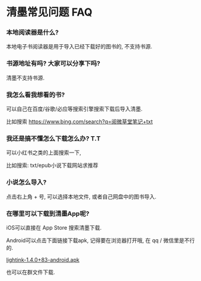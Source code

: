 # 清墨常见问题 FAQ

### 本地阅读器是什么? 

本地电子书阅读器是用于导入已经下载好的图书的, 不支持书源. 

### 书源地址有吗? 大家可以分享下吗?

清墨不支持书源.

### 我怎么看我想看的书?

可以自己在百度/谷歌/必应等搜索引擎搜索下载后导入清墨.

比如搜索 https://www.bing.com/search?q=阅微草堂笔记+txt

### 我还是搞不懂怎么下载怎么办? T.T

可以小红书之类的上面搜索一下, 

比如搜索: txt/epub小说下载网站求推荐

### 小说怎么导入?

点击右上角 + 号, 可以选择本地文件, 或者自己网盘中的图书导入.

### 在哪里可以下载到清墨App呢?

iOS可以直接在 App Store 搜索清墨下载.

Android可以点击下面链接下载apk, 记得要在浏览器打开哦, 在 qq / 微信里是不行的. 

[lightink-1.4.0+83-android.apk](http://github.lightink.ltd/https:/github.com/octopusring/Light-Ink/releases/download/v1.4.0/lightink-1.4.0+83-android.apk)

也可以在群文件下载.

